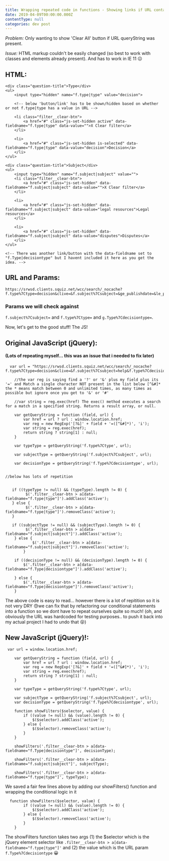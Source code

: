 ```yaml
---
title: Wrapping repeated code in functions - Showing links if URL contains queryString.
date: 2019-04-09T00:00:00.000Z
contentType: null
categories: dev post
---
```


*Problem:* Only wanting to show 'Clear All' button if URL queryString was present.

*Issue:* HTML markup couldn't be easily changed (so best to work with classes and elements already present). And has to work in IE 11 😖

## HTML:
```
<div class="question-title">Type</div>
<ul>
	<input type="hidden" name="f.type|type" value="decision">
	
	<!-- below 'button/link' has to be shown/hidden based on whether or not f.type|type has a value in URL -->
	
	<li class="filter__clear-btn">
		<a href="#" class="js-set-hidden active" data-fieldname="f.type|type" data-value="">X Clear filter</a>
	</li>

	<li>
		<a href="#" class="js-set-hidden is-selected" data-fieldname="f.type|type" data-value="decision">Decision</a>
	</li>
</ul>

<div class="question-title">Subject</div>
<ul>
	<input type="hidden" name="f.subject|subject" value="">
	<li class="filter__clear-btn">
		<a href="#" class="js-set-hidden" data-fieldname="f.subject|subject" data-value="">X Clear filter</a>
	</li>
	
	<li>
		<a href="#" class="js-set-hidden" data-fieldname="f.subject|subject" data-value="legal resources">Legal resources</a>
	</li>
	
	<li>
		<a href="#" class="js-set-hidden" data-fieldname="f.subject|subject" data-value="disputes">Disputes</a>
	</li>
</ul>

<!-- There was another link/button with the data-fieldname set to "f.Type|decisiontype" but I havent included it here as you get the idea. -->
```

## URL and Params:
```
https://srwsd.clients.squiz.net/wcc/search/_nocache?f.type%7Ctype=decision&clive=&f.subject%7Csubject=&ge_publishdate=&le_publishdate
```

### Params we will check against 
`f.subject%7Csubject=` and 
`f.type%7Ctype=` and 
`g.Type%7Cdecisiontype=`.

Now, let's get to the good stuff! The JS!

## Original JavaScript (jQuery):
#### (Lots of repeating myself... this was an issue that i needed to fix later)

```
  var url = "https://srwsd.clients.squiz.net/wcc/search/_nocache?f.type%7Ctype=decision&clive=&f.subject%7Csubject=help&f.type%7Cdecisiontype=decision&ge_publishdate=&le_publishdate=&query=legal&num_ranks=10&sort=relevance&start_rank=#";
	
	//the var reg is saying find a '?' or '&' plus my field plus its '=' and Match a single character NOT present in the list below [^&#]*     the * means match between 0 and unlimited times, as many times as possible but ignore once you get to '&' or '#'
	
	//var string = reg.exec(href) The exec() method executes a search for a match in a specified string. Returns a result array, or null.

    var getQueryString = function (field, url) {
        var href = url ? url : window.location.href;
        var reg = new RegExp('[?&]' + field + '=([^&#]*)', 'i');
        var string = reg.exec(href);
        return string ? string[1] : null;
    }

    var typeType = getQueryString('f.type%7Ctype', url);
    
    var subjectType = getQueryString('f.subject%7Csubject', url);

    var decisionType = getQueryString('f.Type%7Cdecisiontype', url);
		

//below has lots of repetition
    

   if ((typeType != null) && (typeType).length != 0) {
		 $('.filter__clear-btn > a[data-fieldname="f.type|type"]').addClass('active');
   } else {
		 $('.filter__clear-btn > a[data-fieldname="f.type|type"]').removeClass('active');
   }

   if ((subjectType != null) && (subjectType).length != 0) {
		 $('.filter__clear-btn > a[data-fieldname="f.subject|subject"]').addClass('active');
    } else {
			$('.filter__clear-btn > a[data-fieldname="f.subject|subject"]').removeClass('active');
		}
		
	if ((decisionType != null) && (decisionType).length != 0) {
		$('.filter__clear-btn > a[data-fieldname="f.Type|decisiontype"]').addClass('active');

	} else {
		$('.filter__clear-btn > a[data-fieldname="f.Type|decisiontype"]').removeClass('active');
	}

```

The above code is easy to read... however there is a lot of repitition so it is not very DRY 😓we can fix that by refactoring our conditional statements into a function so we dont have to repeat ourselves quite so much! (oh, and obviously the URL was hardcoded for testing purposes.. to push it back into my actual project I had to undo that 😝)


## New JavaScript (jQuery)!:

```
 var url = window.location.href;

    var getQueryString = function (field, url) {
        var href = url ? url : window.location.href;
        var reg = new RegExp('[?&]' + field + '=([^&#]*)', 'i');
        var string = reg.exec(href);
        return string ? string[1] : null;
    }

    var typeType = getQueryString('f.type%7Ctype', url);
    
    var subjectType = getQueryString('f.subject%7Csubject', url);
    var decisionType = getQueryString('f.Type%7Cdecisiontype', url);

    function showFilters($selector, value) {
        if ((value != null) && (value).length != 0) {
            $($selector).addClass('active');
        } else {
            $($selector).removeClass('active');
        }
    }

    showFilters('.filter__clear-btn > a[data-fieldname="f.Type|decisiontype"]', decisionType);

    showFilters('.filter__clear-btn > a[data-fieldname="f.subject|subject"]', subjectType);

    showFilters('.filter__clear-btn > a[data-fieldname="f.type|type"]', typeType);
```

We saved a fair few lines above by adding our showFilters() function and wrapping the conditional logic in it
```
  function showFilters($selector, value) {
        if ((value != null) && (value).length != 0) {
            $($selector).addClass('active');
        } else {
            $($selector).removeClass('active');
        }
    }
```

The showFilters function takes two args (1) the $selector which is the jQuery element selector like `.filter__clear-btn > a[data-fieldname="f.type|type"]'` and (2) the value which is the URL param `f.Type%7Cdecisiontype` 😀






